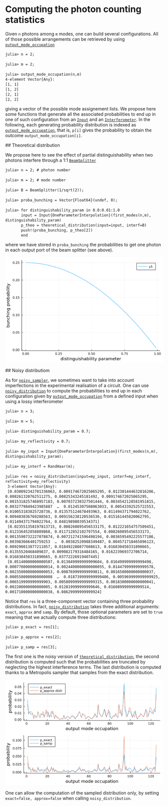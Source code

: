 # Computing the photon counting statistics

Given `n` photons among `m` modes, one can build several configurations. All
of those possible arrangements can be retrieved by using [`output_mode_occupation`](@ref)

    julia> n = 2;

    julia> m = 2;

    julia> output_mode_occupation(n,m)
    4-element Vector{Any}:
    [1, 1]
    [1, 2]
    [2, 1]
    [2, 2]

giving a vector of the possible mode assignement lists. We propose here some functions
that generate all the associated probabilities to end up in one of such configuration
from an [`Input`](@ref) and an [`Interferometer`](@ref). In the following, each
generating probability distribution is indexed as [`output_mode_occupation`](@ref),
that is, `p[i]` gives the probability to obtain the outcome `output_mode_occupation[i]`.

## Theoretical distribution

We propose here to see the effect of partial distinguishability when two photons
interfere through a 1:1 [`BeamSplitter`](@ref)

    julia> n = 2; # photon number

    julia> m = 2; # mode number

    julia> B = BeamSplitter(1/sqrt(2));

    julia> proba_bunching = Vector{Float64}(undef, 0);

    julia> for distinguishability_param in 0.0:0.01:1.0
           input = Input{OneParameterInterpolation}(first_modes(n,m), distinguishability_param)
           p_theo = theoretical_distribution(input=input, interf=B)
           push!(proba_bunching, p_theo[2])
           end

where we have stored in `proba_bunching` the probabilities to get one photon in each
output port of the beam splitter (see above).

![distr](proba_bunching.png)

## Noisy distributiom

As for [`noisy_sampler`](@ref), we sometimes want to take into account imperfections
in the experimental realisation of a circuit. One can use [`noisy_distribution`](@ref)
to compute the probabilities to end up in each configuration given by [`output_mode_occupation`](@ref)
from a defined input when using a lossy interferometer

    julia> n = 3;

    julia> m = 5;

    julia> distinguishability_param = 0.7;

    julia> my_reflectivity = 0.7;

    julia> my_input = Input{OneParameterInterpolation}(first_modes(n,m), distinguishability_param);

    julia> my_interf = RandHaar(m);

    julia> res = noisy_distribution(input=my_input, interf=my_interf, reflectivity=my_reflectivity)
     3-element Vector{Any}:
     [0.030092342701336063, 0.009174672025065295, 0.012301444632816206, 0.008261320762511275, 0.00825343245181492, 0.009174672025065295, 0.0015318257468957183, 0.007037230327501444, 0.0034542128581951815, 0.0032779849423985887  …  0.01245307508063033, 0.00543392525722553, 0.010053183825728736, 0.013575124678493963, 0.011494371794022762, 0.009403036769288563, 0.009156238120536536, 0.015161445820062795, 0.011494371794022764, 0.04819898039534371]
     [0.023551358197813715, 0.008260895456533175, 0.012221654757509451, 0.012336452058889868, 0.011712852102797554, 0.008260895456533173, 0.0013590732227078874, 0.007212741596498194, 0.0036595492225577186, 0.003983666401759253  …  0.00382520988349487, 0.004571718465896123, 0.009290013877211057, 0.018492288077608613, 0.016830450331890665, 0.01355520468409837, 0.009082179316484165, 0.016223969372706714, 0.016830450331890665, 0.03772226919407445]
     [0.05140000000000507, 0.013849999999999604, 0.016499999999999498, 0.0007700000000000014, 0.0024400000000000055, 0.014479999999999578, 0.0023500000000000053, 0.008769999999999811, 0.0016500000000000037, 0.0005500000000000008  …  0.018739999999999406, 0.005969999999999925, 0.006519999999999903, 0.0058099999999999315, 0.0018300000000000041, 0.002200000000000005, 0.012819999999999646, 0.016089999999999514, 0.0017100000000000038, 0.08629999999999924]

Notice that `res` is a three-component vector containing three probability distributions. In fact,
[`noisy_distribution`](@ref) takes three additional arguments: `exact`, `approx` and `samp`.
By default, those optional parameters are set to `true` meaning that we actually compute three
distributions:

    julia> p_exact = res[1];

    julia> p_approx = res[2];

    julia> p_samp = res[3];

The first one is the noisy version of [`theoretical_distribution`](@ref), the second distribution
is computed such that the probabilities are truncated by neglecting the highest interference terms.
The last distribution is computed thanks to a Metropolis sampler that samples from the exact distribution.

![distr](distr.png)

One can allow the computation of the sampled distribution only, by setting `exact=false, approx=false` when calling `noisy_distribution`.    
